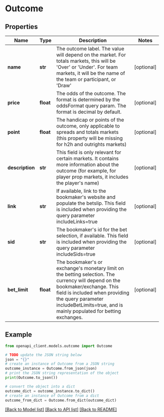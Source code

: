 # Outcome


## Properties

Name | Type | Description | Notes
------------ | ------------- | ------------- | -------------
**name** | **str** | The outcome label. The value will depend on the market. For totals markets, this will be &#39;Over&#39; or &#39;Under&#39;. For team markets, it will be the name of the team or participant, or &#39;Draw&#39; | [optional] 
**price** | **float** | The odds of the outcome. The format is determined by the oddsFormat query param. The format is decimal by default. | [optional] 
**point** | **float** | The handicap or points of the outcome, only applicable to spreads and totals markets (this property will be missing for h2h and outrights markets) | [optional] 
**description** | **str** | This field is only relevant for certain markets. It contains more information about the outcome (for example, for player prop markets, it includes the player&#39;s name) | [optional] 
**link** | **str** | If available, link to the bookmaker&#39;s website and populate the betslip. This field is included when providing the query parameter includeLinks&#x3D;true | [optional] 
**sid** | **str** | The bookmaker&#39;s id for the bet selection, if available. This field is included when providing the query parameter includeSids&#x3D;true | [optional] 
**bet_limit** | **float** | The bookmaker&#39;s or exchange&#39;s monetary limit on the betting selection. The currency will depend on the bookmaker/exchange. This field is included when providing the query parameter includeBetLimits&#x3D;true, and is mainly populated for betting exchanges. | [optional] 

## Example

```python
from openapi_client.models.outcome import Outcome

# TODO update the JSON string below
json = "{}"
# create an instance of Outcome from a JSON string
outcome_instance = Outcome.from_json(json)
# print the JSON string representation of the object
print(Outcome.to_json())

# convert the object into a dict
outcome_dict = outcome_instance.to_dict()
# create an instance of Outcome from a dict
outcome_from_dict = Outcome.from_dict(outcome_dict)
```
[[Back to Model list]](../README.md#documentation-for-models) [[Back to API list]](../README.md#documentation-for-api-endpoints) [[Back to README]](../README.md)


